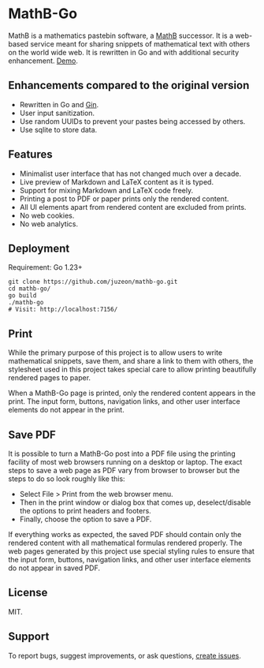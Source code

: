 # MathB-Go

MathB is a mathematics pastebin software, a [MathB](https://github.com/susam/mathb) successor.  It is a web-based service meant for sharing snippets of mathematical text with others on the world wide web. It is rewritten in Go and with additional security enhancement. [Demo](https://mathb.littlera.in/).

## Enhancements compared to the original version

- Rewritten in Go and [Gin](https://github.com/gin-gonic/gin).
- User input sanitization.
- Use random UUIDs to prevent your pastes being accessed by others.
- Use sqlite to store data.

## Features

- Minimalist user interface that has not changed much over a decade.
- Live preview of Markdown and LaTeX content as it is typed.
- Support for mixing Markdown and LaTeX code freely.
- Printing a post to PDF or paper prints only the rendered content.
- All UI elements apart from rendered content are excluded from prints.
- No web cookies.
- No web analytics.

## Deployment

Requirement: Go 1.23+

```
git clone https://github.com/juzeon/mathb-go.git
cd mathb-go/
go build
./mathb-go
# Visit: http://localhost:7156/
```

## Print

While the primary purpose of this project is to allow users to write mathematical snippets, save them, and share a link to them with others, the stylesheet used in this project takes special care to allow printing beautifully rendered pages to paper.

When a MathB-Go page is printed, only the rendered content appears in the print. The input form, buttons, navigation links, and other user interface elements do not appear in the print.

## Save PDF

It is possible to turn a MathB-Go post into a PDF file using the printing facility of most web browsers running on a desktop or laptop.  The exact steps to save a web page as PDF vary from browser to browser but the steps to do so look roughly like this:

- Select File > Print from the web browser menu.
- Then in the print window or dialog box that comes up, deselect/disable the options to print headers and footers.
- Finally, choose the option to save a PDF.

If everything works as expected, the saved PDF should contain only the rendered content with all mathematical formulas rendered properly. The web pages generated by this project use special styling rules to ensure that the input form, buttons, navigation links, and other user interface elements do not appear in saved PDF.

## License

MIT.

## Support

To report bugs, suggest improvements, or ask questions, [create issues](https://github.com/juzeon/mathb-go/issues).
